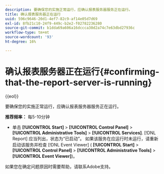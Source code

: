```yaml
---
description: 要确保您的实施正常运行，应确认报表服务器服务正在运行。
title: 确认报表服务器正在运行
uuid: 596c9646-20d1-4ef7-82c9-af14e05d7d69
exl-id: 8fb21c10-24f9-449c-b2e2-f02782236280
source-git-commit: b1dda69a606a16dccca30d2a74c7e63dbd27936c
workflow-type: tm+mt
source-wordcount: '93'
ht-degree: 16%

---
```


# 确认报表服务器正在运行{#confirming-that-the-report-server-is-running}

{{eol}}

要确保您的实施正常运行，应确认报表服务器服务正在运行。

**推荐频率：** 每5-10分钟

* 单击 **[!UICONTROL Start]** > **[!UICONTROL Control Panel]** > **[!UICONTROL Administrative Tools]** > **[!UICONTROL Services]**. [!DNL Report] 应当列出，状态为“已启动”。 如果该服务在应运行时未运行，请重新启动该服务并检查 [!DNL Event Viewer] ( **[!UICONTROL Start]** > **[!UICONTROL Control Panel]** > **[!UICONTROL Administrative Tools]** > **[!UICONTROL Event Viewer]**)。

如果您在确定问题原因时需要帮助，请联系Adobe支持。
